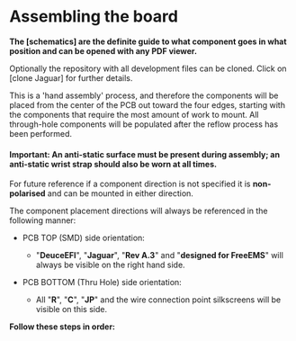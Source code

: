# Assembling the board #

**The [schematics] are the definite guide to what component goes in what position and can be opened with any PDF viewer.**

Optionally the repository with all development files can be cloned. Click on [clone Jaguar] for further details.

This is a 'hand assembly' process, and therefore the components will be placed from the center of the PCB out toward the four edges, starting with the components that require the most amount of work to mount.
All through-hole components will be populated after the reflow process has been performed. 

#### Important: An anti-static surface must be present during assembly; an anti-static wrist strap should also be worn at all times.

For future reference if a component direction is not specified it is **non-polarised** and can be mounted in either direction.

The component placement directions will always be referenced in the following manner:

- PCB TOP (SMD) side orientation: 
	- "**DeuceEFI**", "**Jaguar**", "**Rev A.3**" and "**designed for FreeEMS**" will always be visible on the right hand side.

- PCB BOTTOM (Thru Hole) side orientation:
	- All "**R**", "**C**", "**JP**" and the wire connection point silkscreens will be visible on this side. 


**Follow these steps in order:**
